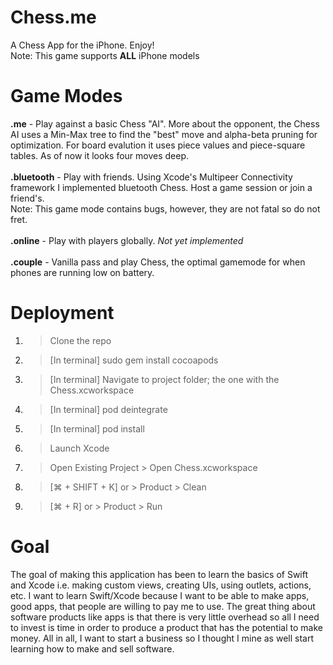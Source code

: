 # Chess.me
A Chess App for the iPhone. Enjoy! <br/>
Note: This game supports **ALL** iPhone models
# Game Modes
**.me** - Play against a basic Chess "AI". More about the opponent, the Chess AI uses a Min-Max tree to find the "best" move and alpha-beta pruning for optimization. For board evalution it uses piece values and piece-square tables. As of now it looks four moves deep. <br/> <br/>
**.bluetooth** - Play with friends. Using Xcode's Multipeer Connectivity framework I implemented bluetooth Chess. Host a game session or join a friend's. <br/> Note: This game mode contains bugs, however, they are not fatal so do not fret. <br/> <br/>
**.online** - Play with players globally. *Not yet implemented* <br/> <br/>
**.couple** - Vanilla pass and play Chess, the optimal gamemode for when phones are running low on battery. 

# Deployment
1. > Clone the repo <br/>
2. > [In terminal] sudo gem install cocoapods <br/>
3. > [In terminal] Navigate to project folder; the one with the Chess.xcworkspace <br/>
4. > [In terminal] pod deintegrate <br/>
5. > [In terminal] pod install <br/>
6. > Launch Xcode <br/>
7. > Open Existing Project > Open Chess.xcworkspace <br/>
8. > [⌘ + SHIFT + K] or > Product > Clean <br/>
9. > [⌘ + R] or > Product > Run

# Goal
The goal of making this application has been to learn the basics of Swift and Xcode i.e. making custom views, creating UIs, using outlets, actions, etc. I want to learn Swift/Xcode because I want to be able to make apps, good apps, that people are willing to pay me to use. The great thing about software products like apps is that there is very little overhead so all I need to invest is time in order to produce a product that has the potential to make money. All in all, I want to start a business so I thought I mine as well start learning how to make and sell software. 
